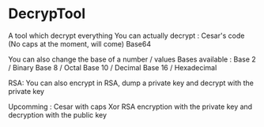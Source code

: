 # DecrypTool
A tool which decrypt everything
You can actually decrypt :
Cesar's code (No caps at the moment, will come)
Base64


You can also change the base of a number / values
Bases available : 
Base 2 / Binary
Base 8 / Octal
Base 10 / Decimal
Base 16 / Hexadecimal

RSA:
You can also encrypt in RSA, dump a private key and decrypt with the private key

Upcomming : 
Cesar with caps
Xor
RSA encryption with the private key and decryption with the public key


 

